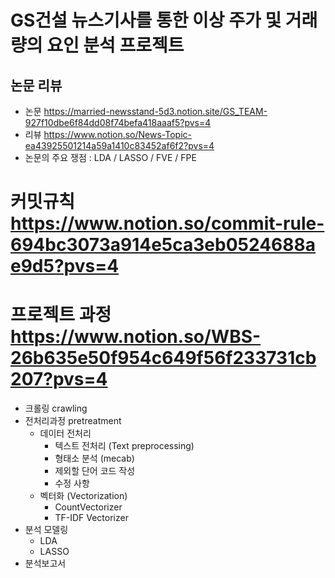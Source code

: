 # GS건설 뉴스기사를 통한 이상 주가 및 거래량의 요인 분석 프로젝트

## 논문 리뷰
- 논문    https://married-newsstand-5d3.notion.site/GS_TEAM-927f10dbe6f84dd08f74befa418aaaf5?pvs=4  
- 리뷰    https://www.notion.so/News-Topic-ea43925501214a59a1410c83452af6f2?pvs=4
- 논문의 주요 쟁점 : LDA / LASSO / FVE / FPE 

# 커밋규칙 https://www.notion.so/commit-rule-694bc3073a914e5ca3eb0524688ae9d5?pvs=4

# 프로젝트 과정 https://www.notion.so/WBS-26b635e50f954c649f56f233731cb207?pvs=4
- 크롤링 crawling
- 전처리과정 pretreatment  
    - 데이터 전처리  
        - 텍스트 전처리 (Text preprocessing)  
        - 형태소 분석 (mecab)  
        - 제외할 단어 코드 작성  
        - 수정 사항  
    - 벡터화 (Vectorization)
        - CountVectorizer
        - TF-IDF Vectorizer
- 분석 모델링  
    - LDA
    - LASSO
- 분석보고서
